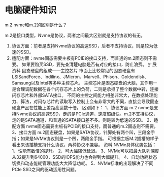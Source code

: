 # 电脑硬件知识

m.2 nvme和m.2的区别是什么？

m.2是接口类型，Nvme是协议，两者之间最大区别就是支持协议的有无。

1. 协议方面：前者是支持Nvme协议的高速SSD，后者不支持协议，则是较为低速的SSD。
1. 适配方面：nvme固态需要主板有PCIE的接口支持，而普通的m.2固态则不需要。
如果要购买SSD，要先查清楚电脑是否有对应的接口，防止浪费。
扩展资料
固态硬盘的组成——主控芯片
市面上比较常见的固态硬盘有LSISandForce、Indilinx、JMicron、Marvell、Phison、Goldendisk、Samsung以及Intel等多种主控芯片。
主控芯片是固态硬盘的大脑，其作用一是合理调配数据在各个闪存芯片上的负荷，二则是承担了整个数据中转，连接闪存芯片和外部SATA接口。
不同的主控之间能力相差非常大，在数据处理能力、算法，对闪存芯片的读取写入控制上会有非常大的不同，直接会导致固态硬盘产品在性能上差距高达数十倍。
区别如下：
1、协议方面
m.2 nvme是支持Nvme协议的高速SSD，走的是PCle通道，速度超级快。m.2不支持协议，走的是SATA通道，和普通的SATA接口差不多。则是较为低速的SSD。
2、适配方面
nvme固态需要主板有PCIE的接口支持，而普通的m.2固态则不需要。
3、接口方面
m.2固态硬盘，如果是SATA协议，针脚处有两个凹，三段金手指；如果是NVMe协议则是一个凹，两段金手指。 可根据主板M.2插槽的样子看出来该插槽支持什么协议，两种协议不兼容。
资料
NVMe具体优势包括：
1、性能有数倍的提升。
2、可大幅降低延迟。
3、NVMe可以把最大队列深度从32提升到64000，SSD的IOPS能力也会得到大幅提升。
4、自动功耗状态切换和动态能耗管理功能大大降低功耗。
5、NVMe标准的出现解决了不同PCIe SSD之间的驱动适用性问题。
